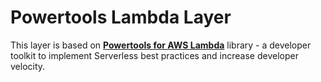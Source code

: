 # Powertools Lambda Layer

This layer is based on **[Powertools for AWS Lambda](https://docs.powertools.aws.dev/lambda/python/latest/)** library - a developer toolkit to implement Serverless best practices and increase developer velocity.